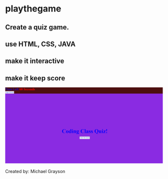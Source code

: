 # playthegame


## Create a quiz game.
## use HTML, CSS, JAVA
## make it interactive
## make it keep score










<img src="./assets/screenshot.png">




Created by: Michael Grayson

